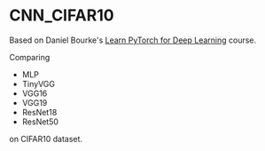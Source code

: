 # CNN_CIFAR10
Based on Daniel Bourke's [Learn PyTorch for Deep Learning](https://github.com/mrdbourke/pytorch-deep-learning/tree/main) course.

Comparing

* MLP
* TinyVGG
* VGG16
* VGG19
* ResNet18
* ResNet50

on CIFAR10 dataset.